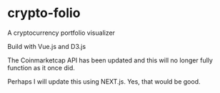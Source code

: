 # crypto-folio
A cryptocurrency portfolio visualizer

Build with Vue.js and D3.js 

The Coinmarketcap API has been updated and this will no longer fully function as it once did.

Perhaps I will update this using NEXT.js.   Yes, that would be good.
